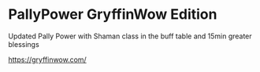 # PallyPower GryffinWow Edition
Updated Pally Power with Shaman class in the buff table and 15min greater blessings

https://gryffinwow.com/
